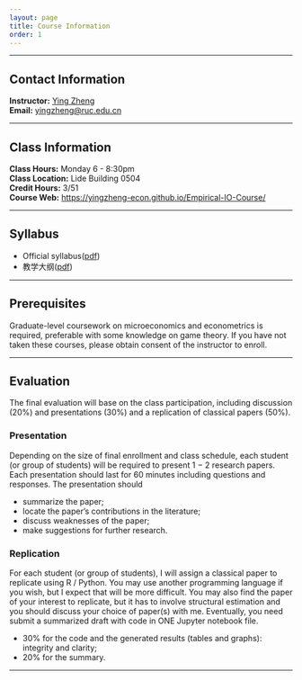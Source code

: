 ```yaml
---
layout: page
title: Course Information
order: 1
---
```

***

## Contact Information
**Instructor:** [Ying Zheng](https://yingzheng-econ.github.io)  
**Email:** [yingzheng@ruc.edu.cn](mailto:yingzheng@ruc.edu.cn)

***

## Class Information
**Class Hours:** Monday 6 - 8:30pm  
**Class Location:** Lide Building 0504  
**Credit Hours:** 3/51  
**Course Web:** https://yingzheng-econ.github.io/Empirical-IO-Course/

***

## Syllabus
- Official syllabus([pdf](/Empirical-IO-Course/Syllabus-EIO-RUC-2022-Fall-EN.pdf))
- 教学大纲([pdf](/Empirical-IO-Course/Syllabus-EIO-RUC-2022-Fall-CN.pdf))
***

## Prerequisites  
Graduate-level coursework on microeconomics and econometrics is required, preferable with some knowledge on game theory. If you have not taken these courses, please obtain consent of the instructor to enroll.

***

## Evaluation  
The final evaluation will base on the class participation, including discussion (20%) and presentations (30%) and a replication of classical papers (50%).

### Presentation
Depending on the size of final enrollment and class schedule, each student (or group of students) will be required to present 1 − 2 research papers. Each presentation should last for 60 minutes including questions and responses. The presentation should
- summarize the paper;  
- locate the paper’s contributions in the literature;
- discuss weaknesses of the paper;  
- make suggestions for further research. 

### Replication
For each student (or group of students), I will assign a classical paper to replicate using R / Python. You may use another programming language if you wish, but I expect that will be more difficult. You may also find the paper of your interest to replicate, but it has to involve structural estimation and you should discuss your choice of paper(s) with me. Eventually, you need submit a summarized draft with code in ONE Jupyter notebook file.
- 30% for the code and the generated results (tables and graphs): integrity and clarity;  
- 20% for the summary.

***
